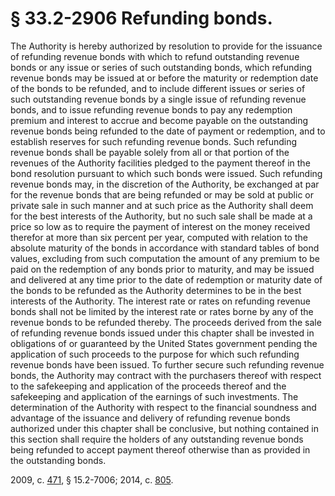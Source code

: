 # § 33.2-2906 Refunding bonds.

<p>The Authority is hereby authorized by resolution to provide for the issuance of refunding revenue bonds with which to refund outstanding revenue bonds or any issue or series of such outstanding bonds, which refunding revenue bonds may be issued at or before the maturity or redemption date of the bonds to be refunded, and to include different issues or series of such outstanding revenue bonds by a single issue of refunding revenue bonds, and to issue refunding revenue bonds to pay any redemption premium and interest to accrue and become payable on the outstanding revenue bonds being refunded to the date of payment or redemption, and to establish reserves for such refunding revenue bonds. Such refunding revenue bonds shall be payable solely from all or that portion of the revenues of the Authority facilities pledged to the payment thereof in the bond resolution pursuant to which such bonds were issued. Such refunding revenue bonds may, in the discretion of the Authority, be exchanged at par for the revenue bonds that are being refunded or may be sold at public or private sale in such manner and at such price as the Authority shall deem for the best interests of the Authority, but no such sale shall be made at a price so low as to require the payment of interest on the money received therefor at more than six percent per year, computed with relation to the absolute maturity of the bonds in accordance with standard tables of bond values, excluding from such computation the amount of any premium to be paid on the redemption of any bonds prior to maturity, and may be issued and delivered at any time prior to the date of redemption or maturity date of the bonds to be refunded as the Authority determines to be in the best interests of the Authority. The interest rate or rates on refunding revenue bonds shall not be limited by the interest rate or rates borne by any of the revenue bonds to be refunded thereby. The proceeds derived from the sale of refunding revenue bonds issued under this chapter shall be invested in obligations of or guaranteed by the United States government pending the application of such proceeds to the purpose for which such refunding revenue bonds have been issued. To further secure such refunding revenue bonds, the Authority may contract with the purchasers thereof with respect to the safekeeping and application of the proceeds thereof and the safekeeping and application of the earnings of such investments. The determination of the Authority with respect to the financial soundness and advantage of the issuance and delivery of refunding revenue bonds authorized under this chapter shall be conclusive, but nothing contained in this section shall require the holders of any outstanding revenue bonds being refunded to accept payment thereof otherwise than as provided in the outstanding bonds.</p><p>2009, c. <a href='http://lis.virginia.gov/cgi-bin/legp604.exe?091+ful+CHAP0471'>471</a>, § 15.2-7006; 2014, c. <a href='http://lis.virginia.gov/cgi-bin/legp604.exe?141+ful+CHAP0805'>805</a>.</p>